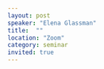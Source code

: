 ```yaml
---
layout: post
speaker: "Elena Glassman"
title:  ""
location: "Zoom"
category: seminar
invited: true
---
```

